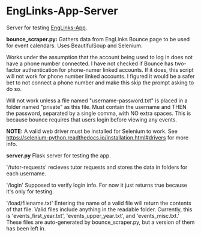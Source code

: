 # EngLinks-App-Server
Server for testing [EngLinks-App](https://github.com/ebajec/EngLinks-App).


**bounce_scraper.py:** Gathers data from EngLinks Bounce page to be used for event calendars.  Uses BeautifulSoup and Selenium.

Works under the assumption that the account being used to log in does not have a phone number connected. I have not checked if Bounce has two-factor authentication for phone-numer linked accounts.  If it does, this script will not work for phone number linked accounts.  I figured it would be a safer bet to not connect a phone number and make this skip the prompt asking to do so. 

Will not work unless a file named "username-password.txt" is placed in a folder named "private" as this file. Must contain the username and THEN the password, separated by a single comma, with NO extra spaces.  This is because bounce requires that users login before viewing any events.

**NOTE:**  A valid web driver must be installed for Selenium to work.  See https://selenium-python.readthedocs.io/installation.html#drivers for more info.

**server.py** Flask server for testing the app.  

'/tutor-requests' recieves tutor requests and stores the data in folders for each username.

'/login'  Supposed to verify login info.  For now it just returns true because it's only for testing.  

'/load/filename.txt' Entering the name of a valid file will return the contents of that file.  Valid files include anything in the readable folder.  Currently, this is 'events_first_year.txt', 'events_upper_year.txt', and 'events_misc.txt.'  These files are auto-generated by bounce_scraper.py, but a version of them has been left in.
